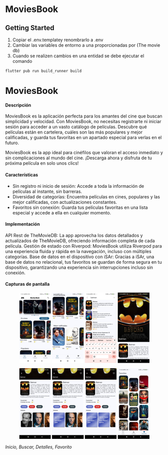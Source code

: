 # MoviesBook

## Getting Started

1. Copiar el .env.templatey renombrarlo a .env
2. Cambiar las variables de entorno a una proporcionadas por (The movie db)
3. Cuando se realizen cambios en una entidad se debe ejecutar el comando

```
flutter pub run build_runner build
```
# MoviesBook

#### Descripción

MoviesBook es la aplicación perfecta para los amantes del cine que buscan simplicidad y velocidad. Con MoviesBook, no necesitas registrarte ni iniciar sesión para acceder a un vasto catálogo de películas. Descubre qué películas están en cartelera, cuáles son las más populares y mejor calificadas, y guarda tus favoritas en un apartado especial para verlas en el futuro.

MoviesBook es la app ideal para cinéfilos que valoran el acceso inmediato y sin complicaciones al mundo del cine. ¡Descarga ahora y disfruta de tu próxima película en solo unos clics!


#### Características

- Sin registro ni inicio de sesión: Accede a toda la información de películas al instante, sin barreras.
- Diversidad de categorías: Encuentra películas en cines, populares y las mejor calificadas, con actualizaciones constantes.
- Favoritos sin conexión: Guarda tus películas favoritas en una lista especial y accede a ella en cualquier momento.

#### Implementación

API Rest de TheMovieDB: La app aprovecha los datos detallados y actualizados de TheMovieDB, ofreciendo información completa de cada película.
Gestión de estado con Riverpod: MoviesBook utiliza Riverpod para una experiencia fluida y rápida en la navegación, incluso con múltiples categorías.
Base de datos en el dispositivo con iSAr: Gracias a iSAr, una base de datos no relacional, tus favoritos se guardan de forma segura en tu dispositivo, garantizando una experiencia sin interrupciones incluso sin conexión.




#### Capturas de pantalla

<p align="center">
  <img src="assets/readme/1.jpg" alt="Captura de Pantalla 1" width="20%" />
  <img src="assets/readme/2.jpg" alt="Captura de Pantalla 2" width="20%" />
  <img src="assets/readme/3.jpg" alt="Captura de Pantalla 3" width="20%" />
  <img src="assets/readme/4.jpg" alt="Captura de Pantalla 4" width="20%" />
</p>
<p align="center">
  
  <img src="assets/readme/5.jpg" alt="Captura de Pantalla 5" width="20%" />
  <img src="assets/readme/6.jpg" alt="Captura de Pantalla 6" width="20%" />
  <img src="assets/readme/7.jpg" alt="Captura de Pantalla 7" width="20%" />
  <img src="assets/readme/8.jpg" alt="Captura de Pantalla 8" width="20%" />
</p>

*Inicio, Buscar, Detalles, Favorito*
